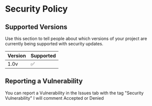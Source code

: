# Security Policy

## Supported Versions

Use this section to tell people about which versions of your project are
currently being supported with security updates.

| Version | Supported          |
| ------- | ------------------ |
|  1.0v   | :white_check_mark: |

## Reporting a Vulnerability
You can report a Vulnerability in the Issues tab with the tag "Security Vulnerability" 
I will comment
Accepted or Denied
